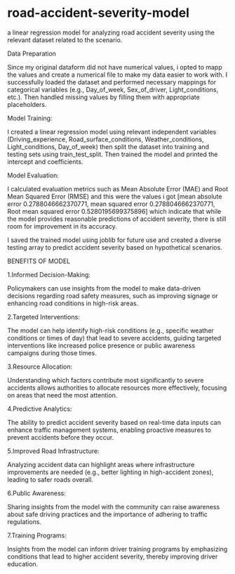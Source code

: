 # road-accident-severity-model
a linear regression model for analyzing road accident severity using the relevant dataset related to the scenario.

Data Preparation

Since my original dataform did not have numerical values, i opted to mapp the values and create a numerical file to make my data easier to work with. I successfully loaded the dataset and performed necessary mappings for categorical variables (e.g., Day_of_week, Sex_of_driver, Light_conditions, etc.). Then handled missing values by filling them with appropriate placeholders.

Model Training:

I created a linear regression model using relevant independent variables (Driving_experience, Road_surface_conditions, Weather_conditions, Light_conditions, Day_of_week) then split the dataset into training and testing sets using train_test_split.
Then trained the model and printed the intercept and coefficients.

Model Evaluation:

I calculated evaluation metrics such as Mean Absolute Error (MAE) and Root Mean Squared Error (RMSE) and this were the values i got [mean absolute error 0.2788046662370771, mean squared error 0.2788046662370771, Root mean squared error 0.5280195699375896] which indicate that while the model provides reasonable predictions of accident severity, there is still room for improvement in its accuracy.

I saved the trained model using joblib for future use and  created a diverse testing array to predict accident severity based on hypothetical scenarios.

BENEFITS OF MODEL

1.Informed Decision-Making:

  Policymakers can use insights from the model to make data-driven decisions regarding road safety measures, such as improving signage or enhancing road conditions in high-risk areas.
  
2.Targeted Interventions:

  The model can help identify high-risk conditions (e.g., specific weather conditions or times of day) that lead to severe accidents, guiding targeted interventions like increased police presence or public awareness campaigns during those times.

3.Resource Allocation:

  Understanding which factors contribute most significantly to severe accidents allows authorities to allocate resources more effectively, focusing on areas that need the most attention.

4.Predictive Analytics:

  The ability to predict accident severity based on real-time data inputs can enhance traffic management systems, enabling proactive measures to prevent accidents before they occur.

5.Improved Road Infrastructure:

  Analyzing accident data can highlight areas where infrastructure improvements are needed (e.g., better lighting in high-accident zones), leading to safer roads overall.

6.Public Awareness:

  Sharing insights from the model with the community can raise awareness about safe driving practices and the importance of adhering to traffic regulations.

7.Training Programs:

  Insights from the model can inform driver training programs by emphasizing conditions that lead to higher accident severity, thereby improving driver education.


